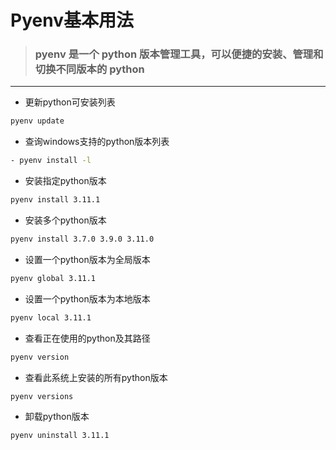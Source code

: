 # Pyenv基本用法
> ### pyenv 是一个 python 版本管理工具，可以便捷的安装、管理和切换不同版本的 python
***
- 更新python可安装列表
```bash
pyenv update
```
- 查询windows支持的python版本列表
```bash
- pyenv install -l
```
- 安装指定python版本
```bash
pyenv install 3.11.1
```
- 安装多个python版本
```bash
pyenv install 3.7.0 3.9.0 3.11.0 
```
- 设置一个python版本为全局版本
```bash
pyenv global 3.11.1
```
- 设置一个python版本为本地版本
```bash
pyenv local 3.11.1
```
- 查看正在使用的python及其路径
```bash
pyenv version
```
- 查看此系统上安装的所有python版本
```bash
pyenv versions
```
- 卸载python版本
```bash
pyenv uninstall 3.11.1
```
